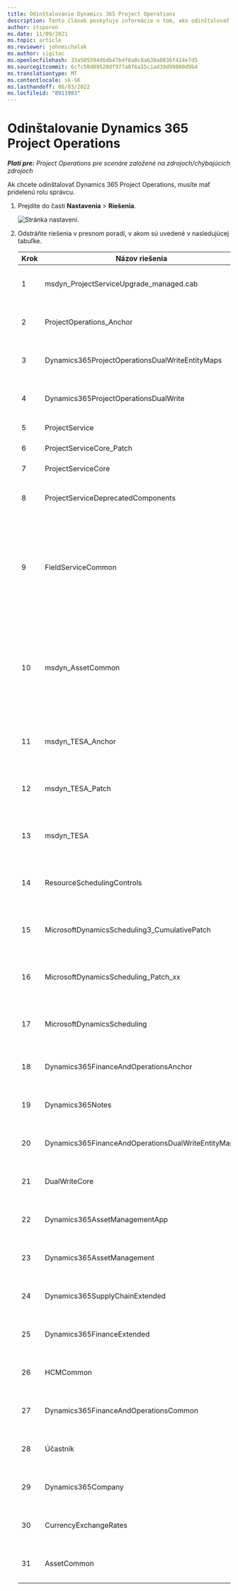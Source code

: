 ```yaml
---
title: Odinštalovanie Dynamics 365 Project Operations
description: Tento článok poskytuje informácie o tom, ako odinštalovať Dynamics 365 Project Operations.
author: stsporen
ms.date: 11/09/2021
ms.topic: article
ms.reviewer: johnmichalak
ms.author: sigitac
ms.openlocfilehash: 33a505594d6db47b4f8a0c8a630a0836f424e7d5
ms.sourcegitcommit: 6cfc50d89528df977a8f6a55c1ad39d99800d9b4
ms.translationtype: MT
ms.contentlocale: sk-SK
ms.lasthandoff: 06/03/2022
ms.locfileid: "8911983"
---
```

# <a name="uninstall-dynamics-365-project-operations"></a>Odinštalovanie Dynamics 365 Project Operations 

_**Platí pre:** Project Operations pre scenáre založené na zdrojoch/chýbajúcich zdrojoch_

Ak chcete odinštalovať Dynamics 365 Project Operations, musíte mať pridelenú rolu správcu.

1. Prejdite do časti **Nastavenia** > **Riešenia**.

    ![Stránka nastavení.](./media/uninstall-proj-ops-solutions.png)
  
2. Odstráňte riešenia v presnom poradí, v akom sú uvedené v nasledujúcej tabuľke. 

    | Krok | Názov riešenia                                    | Poznámka                                                                                         |
    |------|----------------------------------------------------|----------------------------------------------------------------------------------------------|
    | 1 | msdyn_ProjectServiceUpgrade_managed.cab            | Ak sa nenájde, toto riešenie preskočte.                                                            |
    | 2 | ProjectOperations_Anchor                           | Ak sa nenájde, toto riešenie preskočte.                                                            |
    | 3 | Dynamics365ProjectOperationsDualWriteEntityMaps    | Ak sa nenájde, toto riešenie preskočte.                                                            |
    | 4 | Dynamics365ProjectOperationsDualWrite              | Ak sa nenájde, toto riešenie preskočte.                                                            |
    | 5 | ProjectService                                     | Žiadne ďalšie poznámky.                                                                         |
    | 6 | ProjectServiceCore_Patch                           | Žiadne ďalšie poznámky.                                                                         |
    | 7 | ProjectServiceCore                                 | Žiadne ďalšie poznámky.                                                                         |
    | 8 | ProjectServiceDeprecatedComponents                 | Ak sa nenájde, toto riešenie preskočte.                                                            |
    | 9 | FieldServiceCommon                                 | Vyžaduje sa pre duálny zápis pomocou Dynamics 365 Finance alebo Dynamics 365 Supply Chain Management.   |
    | 10 | msdyn_AssetCommon                                  | Vyžaduje sa pre duálny zápis pomocou Dynamics 365 Finance alebo Dynamics 365 Supply Chain Management.   |
    | 11 | msdyn_TESA_Anchor                                  | Vyžadované pre Dynamics 365 Field Service.                                                     |
    | 12 | msdyn_TESA_Patch                                   | Vyžadované pre Dynamics 365 Field Service.                                                     |
    | 13 | msdyn_TESA                                         | Vyžadované pre Dynamics 365 Field Service.                                                     |
    | 14 | ResourceSchedulingControls                         | Vyžadované pre Dynamics 365 Field Service.                                                     |
    | 15 | MicrosoftDynamicsScheduling3_CumulativePatch       | Vyžadované pre Dynamics 365 Field Service.                                                     |
    | 16 | MicrosoftDynamicsScheduling_Patch_xx               | Vyžadované pre Dynamics 365 Field Service.                                                     |
    | 17 | MicrosoftDynamicsScheduling                        | Vyžadované pre Dynamics 365 Field Service.                                                     |
    | 18 | Dynamics365FinanceAndOperationsAnchor              | Ak sa nenájde, toto riešenie preskočte.                                                            |
    | 19 | Dynamics365Notes                                   | Ak sa nenájde, toto riešenie preskočte.                                                            |
    | 20 | Dynamics365FinanceAndOperationsDualWriteEntityMaps | Ak sa nenájde, toto riešenie preskočte.                                                            |
    | 21 | DualWriteCore                                      | Ak sa nenájde, toto riešenie preskočte.                                                            |
    | 22 | Dynamics365AssetManagementApp                      | Ak sa nenájde, toto riešenie preskočte.                                                            |
    | 23 | Dynamics365AssetManagement                         | Ak sa nenájde, toto riešenie preskočte.                                                            |
    | 24 | Dynamics365SupplyChainExtended                     | Ak sa nenájde, toto riešenie preskočte.                                                            |
    | 25 | Dynamics365FinanceExtended                         | Ak sa nenájde, toto riešenie preskočte.                                                            |
    | 26 | HCMCommon                                          | Ak sa nenájde, toto riešenie preskočte.                                                            |
    | 27 | Dynamics365FinanceAndOperationsCommon              | Ak sa nenájde, toto riešenie preskočte.                                                            |
    | 28 | Účastník                                              | Ak sa nenájde, toto riešenie preskočte.                                                            |
    | 29 | Dynamics365Company                                 | Ak sa nenájde, toto riešenie preskočte.                                                            |
    | 30 | CurrencyExchangeRates                              | Ak sa nenájde, toto riešenie preskočte.                                                            |
    | 31 | AssetCommon                                        | Ak sa nenájde, toto riešenie preskočte.                                                            |
